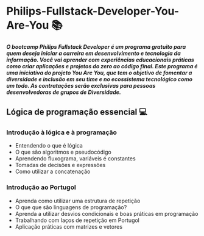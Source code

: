 # Philips-Fullstack-Developer-You-Are-You :books:

##### O bootcamp Philips Fullstack Developer é um programa gratuito para quem deseja iniciar a carreira em desenvolvimento e tecnologia da informação. Você vai aprender com experiências educacionais práticas como criar aplicações e projetos do zero ao código final. Este programa é uma iniciativa do projeto You Are You, que tem o objetivo de fomentar a diversidade e inclusão em seu time e no ecossistema tecnológico como um todo. As contratações serão exclusivas para pessoas desenvolvedoras de grupos de Diversidade. #####

## Lógica de programação essencial :computer: ##

### Introdução à lógica e à programação  

* Entendendo o que é lógica 
* O que são algoritmos e pseudocódigo
* Aprendendo fluxograma, variáveis é constantes
* Tomadas de decisões e expressões
*  Como utilizar a concatenação

### Introdução ao  Portugol

* Aprenda como utilizar uma estrutura de repetição
* O que que são linguagens de programação?
* Aprenda a utilizar desvios condicionais e boas práticas em programação
* Trabalhando com laços de repetição em Portugol
* Aplicação práticas com matrizes e vetores



